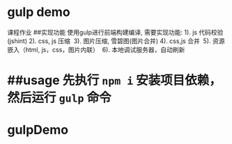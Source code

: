 
# gulp demo
 课程作业
##实现功能
    使用gulp进行前端构建编译, 需要实现功能:
    1). js 代码校验(jshint)
    2). css, js 压缩 
    3). 图片压缩, 雪碧图(图片合并)
    4). css,js 合并 
    5). 资源嵌入（html, js，css，图片内联） 
    6). 本地调试服务器，自动刷新


##usage
先执行 `npm i`  安装项目依赖， 然后运行 `gulp` 命令
=======
# gulpDemo
